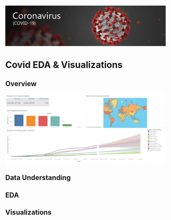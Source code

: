 ![cover image](./Images/covid_cover_image.png)


# Covid EDA & Visualizations

## Overview

![visualization dashboard](./Images/covid_dashboard_visualizations.png)


## Data Understanding

## EDA

## Visualizations







